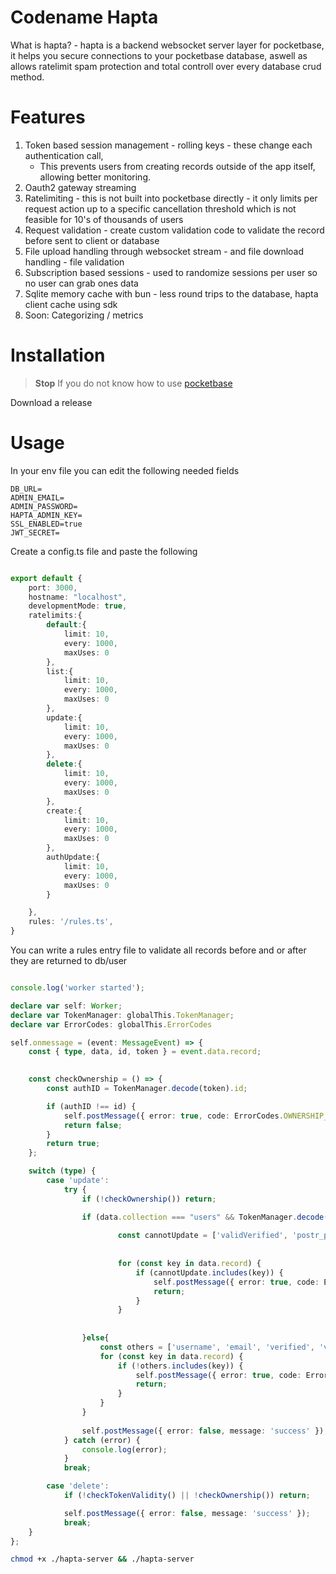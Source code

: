 # Codename Hapta

What is hapta? - hapta is a backend websocket server layer for pocketbase, it helps you secure connections to your pocketbase database, aswell as allows ratelimit spam protection and total controll over every database crud method.

# Features
1. Token based session management - rolling keys - these change each authentication call,
    - This prevents users from creating records outside of the app itself, allowing better monitoring.
3. Oauth2 gateway streaming
4. Ratelimiting - this is not built into pocketbase directly - it only limits per request action up to a specific cancellation threshold which is not feasible for 10's of thousands of users
5. Request validation - create custom validation code to validate the record before sent to client or database
6. File upload handling through websocket stream - and file download handling - file validation
7. Subscription based sessions - used to randomize sessions per user so no user can grab ones data
8. Sqlite memory cache with bun - less round trips to the database, hapta client cache using sdk
9. Soon: Categorizing / metrics 
# Installation
> **Stop** If you do not know how to use [pocketbase](https://pocketbase.io/docs)

Download a release

# Usage
In your env file you can edit the following needed fields
```env
DB_URL=
ADMIN_EMAIL=
ADMIN_PASSWORD= 
HAPTA_ADMIN_KEY=
SSL_ENABLED=true
JWT_SECRET=
```
Create a config.ts file and paste the following

```ts

export default {
    port: 3000,
    hostname: "localhost",
    developmentMode: true, 
    ratelimits:{
        default:{
            limit: 10,
            every: 1000,
            maxUses: 0
        },
        list:{
            limit: 10,
            every: 1000,
            maxUses: 0
        },
        update:{
            limit: 10,
            every: 1000,
            maxUses: 0
        },
        delete:{
            limit: 10,
            every: 1000,
            maxUses: 0
        },
        create:{
            limit: 10,
            every: 1000,
            maxUses: 0
        },
        authUpdate:{
            limit: 10,
            every: 1000,
            maxUses: 0
        }

    }, 
    rules: '/rules.ts',
}

```
You can write a rules entry file to validate all records before and or after they are returned to db/user

```ts

console.log('worker started');

declare var self: Worker;
declare var TokenManager: globalThis.TokenManager;
declare var ErrorCodes: globalThis.ErrorCodes

self.onmessage = (event: MessageEvent) => {
    const { type, data, id, token } = event.data.record;

     
    const checkOwnership = () => {
        const authID = TokenManager.decode(token).id;

        if (authID !== id) {
            self.postMessage({ error: true, code: ErrorCodes.OWNERSHIP_REQUIRED });
            return false;
        }
        return true;
    };

    switch (type) {
        case 'update':
            try {
                if (!checkOwnership()) return;

                if (data.collection === "users" && TokenManager.decode(token).id  == id) {
                    
                        const cannotUpdate = ['validVerified', 'postr_plus', 'followers', 'postr_subscriber_since'];
                         
    
                        for (const key in data.record) {
                            if (cannotUpdate.includes(key)) {
                                self.postMessage({ error: true, code: ErrorCodes.OWNERSHIP_REQUIRED });
                                return;
                            }
                        }
    
                    
                }else{
                    const others = ['username', 'email', 'verified', 'validVerified', 'postr_plus', 'following', 'bio', 'postr_subscriber_since'];
                    for (const key in data.record) {
                        if (!others.includes(key)) {
                            self.postMessage({ error: true, code: ErrorCodes.OWNERSHIP_REQUIRED });
                            return;
                        }
                    }
                }
    
                self.postMessage({ error: false, message: 'success' });
            } catch (error) {
                console.log(error);
            }
            break;

        case 'delete':
            if (!checkTokenValidity() || !checkOwnership()) return;

            self.postMessage({ error: false, message: 'success' });
            break;
    }
};

```
```bash
chmod +x ./hapta-server && ./hapta-server
```
